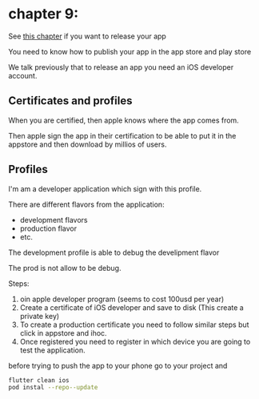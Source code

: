 # chapter 9:

See [this chapter](https://www.youtube.com/watch?v=VPvVD8t02U8&t=20910s) if you want to release your app

You need to know how to publish your app in the app store and play store

We talk previously that to release an app you need an iOS developer account.

## Certificates and profiles

When you are certified, then apple knows where the app comes from.

Then apple sign the app in their certification to be able to put it in the appstore and then download
by millios of users.

## Profiles

I'm am a developer application which sign with this profile.

There are different flavors from the application:
- development flavors
- production flavor
- etc.


The development profile is able to debug the develipment flavor

The prod is not allow to be debug.

Steps:

1. oin apple developer program (seems to cost 100usd per year)
3. Create a certificate of iOS developer and save to disk (This create a private key)
4. To create a production certificate you need to follow similar steps but click in appstore and ihoc.
5. Once registered you need to register in which device you are going to test the application.

before trying to push the app to your phone go to your project and
``` bash
flutter clean ios
pod instal --repo--update
```



